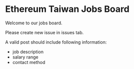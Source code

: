 # Ethereum Taiwan Jobs Board

Welcome to our jobs board.

Please create new issue in issues tab.

A valid post should include following information:

- job description
- salary range
- contact method

